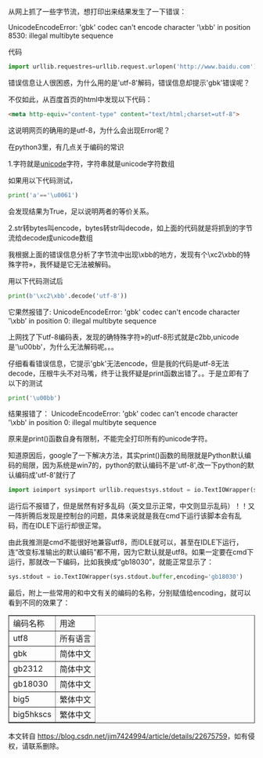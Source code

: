  

从网上抓了一些字节流，想打印出来结果发生了一下错误：

UnicodeEncodeError: 'gbk' codec can't encode character '\\xbb' in position 8530: illegal multibyte sequence

代码

```python
import urllib.requestres=urllib.request.urlopen('http://www.baidu.com')htmlBytes=res.read()print(htmlBytes.decode('utf-8'))
```

  
错误信息让人很困惑，为什么用的是'utf-8'解码，错误信息却提示'gbk'错误呢？

不仅如此，从百度首页的html中发现以下代码：

```html
<meta http-equiv="content-type" content="text/html;charset=utf-8">
```

  
这说明网页的确用的是utf-8，为什么会出现Error呢？

在python3里，有几点关于编码的常识

1.字符就是[unicode](https://so.csdn.net/so/search?q=unicode&spm=1001.2101.3001.7020)字符，字符串就是unicode字符数组

如果用以下代码测试，

```python
print('a'=='\u0061')
```

  
会发现结果为True，足以说明两者的等价关系。

2.str转bytes叫encode，bytes转str叫decode，如上面的代码就是将抓到的字节流给decode成unicode数组

我根据上面的错误信息分析了字节流中出现\\xbb的地方，发现有个\\xc2\\xbb的特殊字符»，我怀疑是它无法被解码。

用以下代码测试后

```python
print(b'\xc2\xbb'.decode('utf-8'))
```

它果然报错了: UnicodeEncodeError: 'gbk' codec can't encode character '\\xbb' in position 0: illegal multibyte sequence

上网找了下utf-8编码表，发现的确特殊字符»的utf-8形式就是c2bb,unicode是'\\u00bb'，为什么无法解码呢。。。

仔细看看错误信息，它提示'gbk'无法encode，但是我的代码是utf-8无法decode，压根牛头不对马嘴，终于让我怀疑是print函数出错了。。于是立即有了以下的测试

```python
print('\u00bb')
```

结果报错了： UnicodeEncodeError: 'gbk' codec can't encode character '\\xbb' in position 0: illegal multibyte sequence

原来是print()函数自身有限制，不能完全打印所有的unicode字符。

知道原因后，google了一下解决方法，其实print()函数的局限就是Python默认编码的局限，因为系统是win7的，python的默认编码不是'utf-8',改一下python的默认编码成'utf-8'就行了

```python
import ioimport sysimport urllib.requestsys.stdout = io.TextIOWrapper(sys.stdout.buffer,encoding='utf8') #改变标准输出的默认编码res=urllib.request.urlopen('http://www.baidu.com')htmlBytes=res.read()print(htmlBytes.decode('utf-8'))
```

  

运行后不报错了，但是居然有好多乱码（英文显示正常，中文则显示乱码）！！又一阵折腾后发现是控制台的问题，具体来说就是我在cmd下运行该脚本会有乱码，而在IDLE下运行却很正常。

由此我推测是cmd不能很好地兼容utf8，而IDLE就可以，甚至在IDLE下运行，连“改变标准输出的默认编码”都不用，因为它默认就是utf8。如果一定要在cmd下运行，那就改一下编码，比如我换成“gb18030”，就能正常显示了：

```python
sys.stdout = io.TextIOWrapper(sys.stdout.buffer,encoding='gb18030')         #改变标准输出的默认编码
```


最后，附上一些常用的和中文有关的编码的名称，分别赋值给encoding，就可以看到不同的效果了：

<table border="1" width="200" cellspacing="1" cellpadding="1"><tbody><tr><td>编码名称</td><td>用途</td></tr><tr><td>utf8</td><td>所有语言</td></tr><tr><td>gbk</td><td>简体中文</td></tr><tr><td>gb2312</td><td>简体中文</td></tr><tr><td>gb18030</td><td>简体中文</td></tr><tr><td>big5</td><td>繁体中文</td></tr><tr><td>big5hkscs</td><td>繁体中文</td></tr></tbody></table>

本文转自 <https://blog.csdn.net/jim7424994/article/details/22675759>，如有侵权，请联系删除。